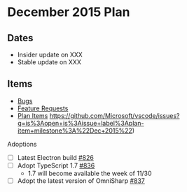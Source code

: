 # December 2015 Plan

## Dates
- Insider update on XXX
- Stable update on XXX

## Items
- [Bugs](https://github.com/Microsoft/vscode/issues?utf8=%E2%9C%93&q=is%3Aopen+is%3Aissue+label%3Abug+milestone%3A%22Dec+2015%22+-label%3Aupstream+)
- [Feature Requests](https://github.com/Microsoft/vscode/issues?utf8=%E2%9C%93&q=is%3Aopen+is%3Aissue+label%3Afeature%3Arequest+milestone%3A%22Dec+2015%22+-label%3Aupstream+)
- [Plan Items](https://github.com/Microsoft/vscode/issues?q=is%3Aopen+is%3Aissue+label%3Aplan-item+milestone%3A%22Dec+2015%22)
https://github.com/Microsoft/vscode/issues?q=is%3Aopen+is%3Aissue+label%3Aplan-item+milestone%3A%22Dec+2015%22)

Adoptions
- [ ] Latest Electron build [#826](../issues/826)
- [ ] Adopt TypeScript 1.7 [#836](../issues/836)
    - 1.7 will become available the week of 11/30
- [ ] Adopt the latest version of OmniSharp [#837](../issues/837)